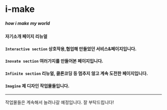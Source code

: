 # i-make
##### how i make my world
#### 자기소개 페이지 리뉴얼

#### `Interactive section`   상호작용,협업해 만들었던 서비스&페이지입니다.<br>
#### `Inovate section`    여러가지를 만들어본 페이지입니다.<br>
#### `Infinite section`     리뉴얼, 클론코딩 등 멈추지 않고 계속 도전한 페이지입니다.<br>
#### `Imagine`     제 디자인 작업물들입니다.<br>

 ---

 작업물들은 계속해서 늘려나갈 예정입니다. 잘 부탁드립니다!
